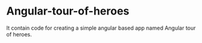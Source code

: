 # Angular-tour-of-heroes
It contain code for creating a simple angular based app named Angular tour of heroes.
